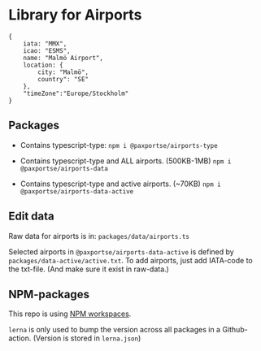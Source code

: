 # Library for Airports

```
{
	iata: "MMX",
	icao: "ESMS",
	name: "Malmö Airport",
	location: {
		city: "Malmö",
		country": "SE"
	},
	"timeZone":"Europe/Stockholm"
}
```
## Packages

* Contains typescript-type:
`npm i @paxportse/airports-type`

* Contains typescript-type and ALL airports. (500KB-1MB)
`npm i @paxportse/airports-data`

* Contains typescript-type and active airports. (~70KB)
`npm i @paxportse/airports-data-active`

## Edit data

Raw data for airports is in: `packages/data/airports.ts`

Selected airports in `@paxportse/airports-data-active` is defined by `packages/data-active/active.txt`.
To add airports, just add IATA-code to the txt-file. (And make sure it exist in raw-data.)

## NPM-packages

This repo is using [NPM workspaces](https://docs.npmjs.com/cli/v7/using-npm/workspaces).

`lerna` is only used to bump the version across all packages in a Github-action. (Version is stored in `lerna.json`)
